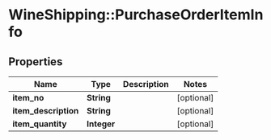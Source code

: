 # WineShipping::PurchaseOrderItemInfo

## Properties
Name | Type | Description | Notes
------------ | ------------- | ------------- | -------------
**item_no** | **String** |  | [optional] 
**item_description** | **String** |  | [optional] 
**item_quantity** | **Integer** |  | [optional] 


